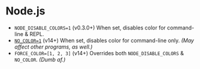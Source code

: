 # Node.js

* `NODE_DISABLE_COLORS=1` (v0.3.0+) When set, disables color for command-line & REPL.
* [`NO_COLOR=1`](https://no-color.org/) (v14+) When set, disables color for command-line only. _(May affect other programs, as well.)_
* `FORCE_COLOR=[1, 2, 3]` (v14+) Overrides both `NODE_DISABLE_COLORS` & `NO_COLOR`.  _(Dumb af.)_
